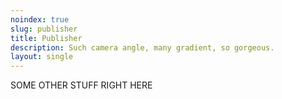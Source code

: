 ```yaml
---
noindex: true
slug: publisher
title: Publisher
description: Such camera angle, many gradient, so gorgeous.
layout: single
---
```


SOME OTHER STUFF RIGHT HERE
